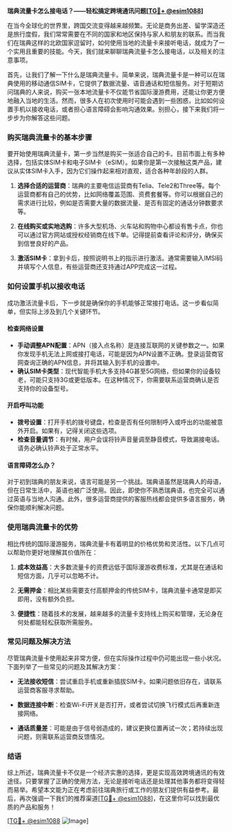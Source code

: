 **瑞典流量卡怎么接电话？——轻松搞定跨境通讯问题[[TG💪+ @esim1088](https://t.me/s/esim1088)]**

在当今全球化的世界里，跨国交流变得越来越频繁。无论是商务出差、留学深造还是旅行度假，我们常常需要在不同的国家和地区保持与家人和朋友的联系。而当我们在瑞典这样的北欧国家逗留时，如何使用当地的流量卡来接听电话，就成为了一个实用且重要的技能。今天，我们就来聊聊瑞典流量卡怎么接电话，以及相关的注意事项。

首先，让我们了解一下什么是瑞典流量卡。简单来说，瑞典流量卡是一种可以在瑞典使用的移动通信SIM卡，它提供了数据流量、语音通话和短信服务。对于短期访问瑞典的人来说，购买一张本地流量卡不仅能节省国际漫游费用，还能让你更方便地融入当地的生活。然而，很多人在初次使用时可能会遇到一些困惑，比如如何设置手机以接收电话，或者担心语言障碍会影响沟通效果。别担心，接下来我们将一步步为你解答这些问题。

### **购买瑞典流量卡的基本步骤**

要开始使用瑞典流量卡，第一步当然是购买一张适合自己的卡。目前市面上有多种选择，包括实体SIM卡和电子SIM卡（eSIM）。如果你是第一次接触这类产品，建议从实体SIM卡入手，因为它们操作起来相对直观，适合各种年龄段的人群。

1. **选择合适的运营商**：瑞典的主要电信运营商有Telia、Tele2和Three等。每个运营商都有自己的优势，比如网络覆盖范围、资费套餐等。你可以根据自己的需求进行比较，例如是否需要大量的数据流量、是否有固定的通话分钟数要求等。
   
2. **在线购买或实地选购**：许多大型机场、火车站和购物中心都设有售卡点，你也可以通过官方网站或授权经销商在线下单。记得提前查看评论和评分，确保买到信誉良好的产品。

3. **激活SIM卡**：拿到卡后，按照说明书上的指示进行激活。通常需要输入IMSI码并填写个人信息，有些运营商还支持通过APP完成这一过程。

### **如何设置手机以接收电话**

成功激活流量卡后，下一步就是确保你的手机能够正常接打电话。这一步看似简单，但实际上涉及到几个关键环节。

#### **检查网络设置**
- **手动调整APN配置**：APN（接入点名称）是连接互联网的关键参数之一。如果你发现手机无法上网或接打电话，可能是因为APN设置不正确。登录运营商官网查询正确的APN信息，并将其输入到手机的设置中。
- **确认SIM卡类型**：现代智能手机大多支持4G甚至5G网络，但如果你的设备较老，可能只支持3G或更低版本。在这种情况下，你需要联系运营商确认是否支持你的设备型号。

#### **开启呼叫功能**
- **拨号设置**：打开手机的拨号键盘，检查是否有任何限制呼入或呼出的功能被意外开启。如果有，记得关闭这些选项。
- **检查音量调节**：有时候，用户会误将铃声音量调至静音模式，导致漏接电话。请务必确认铃声处于正常水平。

#### **语言障碍怎么办？**
对于初到瑞典的朋友来说，语言可能是另一个挑战。瑞典语虽然是瑞典人的母语，但在日常生活中，英语也被广泛使用。因此，即使你不熟悉瑞典语，也完全可以通过英语与当地人沟通。此外，很多运营商提供的客服热线都会提供多语言服务，确保你能顺利解决问题。

### **使用瑞典流量卡的优势**

相比传统的国际漫游服务，瑞典流量卡有着明显的价格优势和灵活性。以下几点可以帮助你更好地理解其价值所在：

1. **成本效益高**：大多数流量卡的资费远低于国际漫游收费标准，尤其是在通话和短信方面，几乎可以忽略不计。
   
2. **无需押金**：相比某些需要支付高额押金的传统SIM卡，瑞典流量卡通常是即买即用，没有额外负担。

3. **便捷性**：随着技术的发展，越来越多的流量卡支持线上购买和管理，无论身在何处都能轻松获取所需服务。

### **常见问题及解决方法**

尽管瑞典流量卡使用起来非常方便，但在实际操作过程中仍可能出现一些小状况。下面列举了一些常见的问题及其解决方案：

- **无法接收短信**：尝试重启手机或重新插拔SIM卡。如果问题依旧存在，请联系运营商客服寻求帮助。
  
- **数据连接中断**：检查Wi-Fi开关是否打开，或者尝试切换飞行模式后再重新连接网络。

- **通话质量差**：可能是由于信号弱造成的，建议更换位置再试一次；若持续出现问题，则需联系运营商反馈情况。

### **结语**

综上所述，瑞典流量卡不仅是一个经济实惠的选择，更是实现高效跨境通讯的有效途径。只要掌握了正确的使用方法，无论是接听电话还是处理其他事务都将变得轻而易举。希望本文能为正在考虑前往瑞典旅行或工作的朋友们提供有益参考。最后，再次强调一下我们的推荐渠道[[TG💪+ @esim1088](https://t.me/s/esim1088)]，在这里你可以找到最优质的产品和服务！

[[TG💪+ @esim1088](https://t.me/s/esim1088) ![Image](https://i.postimg.cc/4NQfJmqS/Snipaste-2025-05-13-00-14-12.png)]